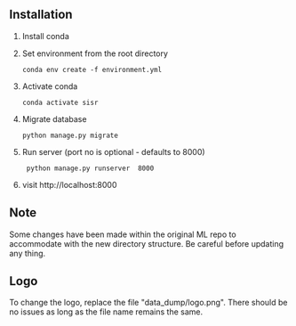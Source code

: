 ## Installation

1. Install conda
2. Set environment from the root directory

    ` conda env create -f environment.yml `
3. Activate conda

    ` conda activate sisr `
4. Migrate database

    ` python manage.py migrate `
5. Run server (port no is optional - defaults to 8000)

    ` python manage.py runserver  8000`
6. visit http://localhost:8000


## Note

Some changes have been made within the original ML repo to accommodate with the new directory structure. Be careful before updating any thing.

## Logo

To change the logo, replace the file "data_dump/logo.png". There should be no issues as long as the file name remains the same.